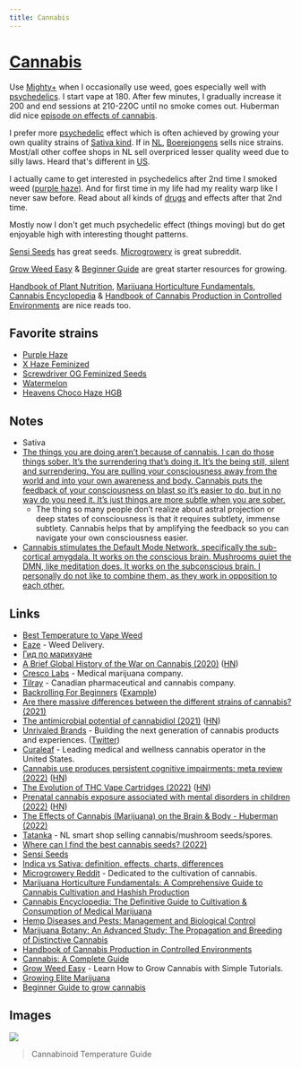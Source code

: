 ```yaml
---
title: Cannabis
---
```


# [Cannabis](https://psychonautwiki.org/wiki/Cannabis)

Use [Mighty+](https://www.storz-bickel.com/en-us/mighty-plus) when I occasionally use weed, goes especially well with [psychedelics](psychedelics/psychedelics.md). I start vape at 180. After few minutes, I gradually increase it 200 and end sessions at 210-220C until no smoke comes out. Huberman did nice [episode on effects of cannabis](https://hubermanlab.com/the-effects-of-cannabis-marijuana-on-the-brain-and-body/).

I prefer more [psychedelic](psychedelics/psychedelics.md) effect which is often achieved by growing your own quality strains of [Sativa kind](https://www.leafly.com/news/cannabis-101/sativa-indica-and-hybrid-differences-between-cannabis-types). If in [NL](../travel/visited/netherlands.md), [Boerejongens](https://www.boerejongens.com/) sells nice strains. Most/all other coffee shops in NL sell overpriced lesser quality weed due to silly laws. Heard that's different in [US](../travel/visited/united-states.md).

I actually came to get interested in psychedelics after 2nd time I smoked weed ([purple haze](https://sensiseeds.com/en/feminized-seeds/whitelabel/purple-haze-feminised)). And for first time in my life had my reality warp like I never saw before. Read about all kinds of [drugs](drugs.md) and effects after that 2nd time.

Mostly now I don't get much psychedelic effect (things moving) but do get enjoyable high with interesting thought patterns.

[Sensi Seeds](https://sensiseeds.com/en/) has great seeds. [Microgrowery](https://www.reddit.com/r/microgrowery/) is great subreddit.

[Grow Weed Easy](https://www.growweedeasy.com/) & [Beginner Guide](https://www.reddit.com/r/microgrowery/wiki/beginguide/) are great starter resources for growing.

[Handbook of Plant Nutrition](http://libgen.rs/book/index.php?md5=0DE03F3742244A0FCFFD21A3C33FE812), [Marijuana Horticulture Fundamentals](https://www.pdfdrive.com/marijuana-horticulture-fundamentals-a-comprehensive-guide-to-cannabis-cultivation-and-hashish-production-e196913620.html), [Cannabis Encyclopedia](https://www.amazon.com/Cannabis-Encyclopedia-Definitive-Cultivation-Consumption/dp/1878823345) & [Handbook of Cannabis Production in Controlled Environments](https://www.routledge.com/Handbook-of-Cannabis-Production-in-Controlled-Environments/Zheng/p/book/9780367712570) are nice reads too.

## Favorite strains

- [Purple Haze](https://sensiseeds.com/en/feminized-seeds/whitelabel/purple-haze-feminised)
- [X Haze Feminized](https://sensiseeds.com/en/feminized-seeds/whitelabel/x-haze-feminised)
- [Screwdriver OG Feminized Seeds](https://sensiseeds.com/en/research/screwdriver-og-feminized)
- [Watermelon](https://www.tatanka.nl/product/watermelon/)
- [Heavens Choco Haze HGB](https://www.zamnesia.com/3315-zamnesia-seeds-choco-haze-feminized.html)

## Notes

- Sativa
- [The things you are doing aren’t because of cannabis. I can do those things sober. It’s the surrendering that’s doing it. It’s the being still, silent and surrendering. You are pulling your consciousness away from the world and into your own awareness and body. Cannabis puts the feedback of your consciousness on blast so it’s easier to do, but in no way do you need it. It’s just things are more subtle when you are sober.](https://www.reddit.com/r/Psychonaut/comments/8bdt36/how_to_use_cannabis_as_a_very_potent_psychedelic/)
  - The thing so many people don’t realize about astral projection or deep states of consciousness is that it requires subtlety, immense subtlety. Cannabis helps that by amplifying the feedback so you can navigate your own consciousness easier.
- [Cannabis stimulates the Default Mode Network, specifically the sub-cortical amygdala. It works on the conscious brain. Mushrooms quiet the DMN, like meditation does. It works on the subconscious brain. I personally do not like to combine them, as they work in opposition to each other.](https://www.reddit.com/r/RationalPsychonaut/comments/ozt4k5/thc_and_psilocybin_and_their_effects_on_thinking/)

## Links

- [Best Temperature to Vape Weed](https://www.dankvapes.co.uk/blogs/talk-to-dank/what-is-the-best-temperature-to-set-my-weed-vaporizer)
- [Eaze](https://www.eaze.com/) - Weed Delivery.
- [Гид по марихуане](https://docs.google.com/document/d/1MIKhxdIrnqSIGa3TqHOdVrpT2l8L7z8F2GYYTjMeFEo/edit)
- [A Brief Global History of the War on Cannabis (2020)](https://thereader.mitpress.mit.edu/a-brief-global-history-of-the-war-on-cannabis/) ([HN](https://news.ycombinator.com/item?id=25565069))
- [Cresco Labs](https://www.crescolabs.com/) - Medical marijuana company.
- [Tilray](https://www.tilray.com/) - Canadian pharmaceutical and cannabis company.
- [Backrolling For Beginners](https://www.youtube.com/watch?v=bqZ9Fo1FI-k) ([Example](https://www.reddit.com/r/AmsterdamEnts/comments/lzydu6/coffeeshop_carmona_s5_haze_rolled_insideout_pure/))
- [Are there massive differences between the different strains of cannabis? (2021)](https://www.reddit.com/r/askdrugs/comments/oiacwe/are_there_massive_differences_between_the/)
- [The antimicrobial potential of cannabidiol (2021)](https://www.nature.com/articles/s42003-020-01530-y) ([HN](https://news.ycombinator.com/item?id=27887434))
- [Unrivaled Brands](https://unrivaledbrands.com/) - Building the next generation of cannabis products and experiences. ([Twitter](https://twitter.com/UnrivaledBrands))
- [Curaleaf](https://curaleaf.com/) - Leading medical and wellness cannabis operator in the United States.
- [Cannabis use produces persistent cognitive impairments: meta review (2022)](https://www.addictionjournal.org/posts/cannabis-use-produces-persistent-cognitive-impairments) ([HN](https://news.ycombinator.com/item?id=30019841))
- [The Evolution of THC Vape Cartridges (2022)](https://gentlemantoker.com/blogs/liquid-gold-evolution-thc-vape-cartridges) ([HN](https://news.ycombinator.com/item?id=31840587))
- [Prenatal cannabis exposure associated with mental disorders in children (2022)](https://www.nih.gov/news-events/news-releases/prenatal-cannabis-exposure-associated-mental-disorders-children-persist-into-early-adolescence) ([HN](https://news.ycombinator.com/item?id=32817466))
- [The Effects of Cannabis (Marijuana) on the Brain & Body - Huberman (2022)](https://hubermanlab.com/the-effects-of-cannabis-marijuana-on-the-brain-and-body/)
- [Tatanka](https://www.tatanka.nl/) - NL smart shop selling cannabis/mushroom seeds/spores.
- [Where can I find the best cannabis seeds? (2022)](https://www.reddit.com/r/AmsterdamEnts/comments/zfe81r/where_can_i_find_the_best_seeds_any/)
- [Sensi Seeds](https://sensiseeds.com/en/)
- [Indica vs Sativa: definition, effects, charts, differences](https://www.leafly.com/news/cannabis-101/sativa-indica-and-hybrid-differences-between-cannabis-types)
- [Microgrowery Reddit](https://www.reddit.com/r/microgrowery/) - Dedicated to the cultivation of cannabis.
- [Marijuana Horticulture Fundamentals: A Comprehensive Guide to Cannabis Cultivation and Hashish Production](https://www.pdfdrive.com/marijuana-horticulture-fundamentals-a-comprehensive-guide-to-cannabis-cultivation-and-hashish-production-e196913620.html)
- [Cannabis Encyclopedia: The Definitive Guide to Cultivation & Consumption of Medical Marijuana](https://www.amazon.com/Cannabis-Encyclopedia-Definitive-Cultivation-Consumption/dp/1878823345)
- [Hemp Diseases and Pests: Management and Biological Control](https://www.amazon.com/Hemp-Diseases-Pests-Management-Biological/dp/0851994547)
- [Marijuana Botany: An Advanced Study: The Propagation and Breeding of Distinctive Cannabis](https://www.amazon.com/Marijuana-Botany-Advanced-Propagation-Distinctive/dp/091417178X)
- [Handbook of Cannabis Production in Controlled Environments](https://www.routledge.com/Handbook-of-Cannabis-Production-in-Controlled-Environments/Zheng/p/book/9780367712570)
- [Cannabis: A Complete Guide](https://www.routledge.com/Cannabis-A-Complete-Guide/Small/p/book/9781032097404)
- [Grow Weed Easy](https://www.growweedeasy.com/) - Learn How to Grow Cannabis with Simple Tutorials.
- [Growing Elite Marijuana](https://www.amazon.com/Growing-Elite-Marijuana-Ryan-Riley/dp/1495812677)
- [Beginner Guide to grow cannabis](https://www.reddit.com/r/microgrowery/wiki/beginguide/)

## Images

![](https://vapestore.co.za/image/data/Blog/vaporizing-temperatures.jpg)

> Cannabinoid Temperature Guide
